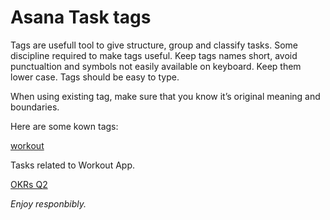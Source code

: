 # Asana Task tags


Tags are usefull tool to give structure, group and classify tasks. Some discipline required to make tags useful.
Keep tags names short, avoid punctualtion and symbols not easily available on keyboard. Keep them lower case. Tags should be easy to type.

When using existing tag, make sure that you know it’s original meaning and boundaries.

Here are some kown tags:

<a class="tag asana-purple" href="https://app.asana.com/0/686900432610456/652886747324829" target="_blank">workout</a>

Tasks related to Workout App.

<a class="tag asana-red" href="https://app.asana.com/0/695434323307572/list" target="_blank">OKRs Q2</a>



*Enjoy responbibly.*

